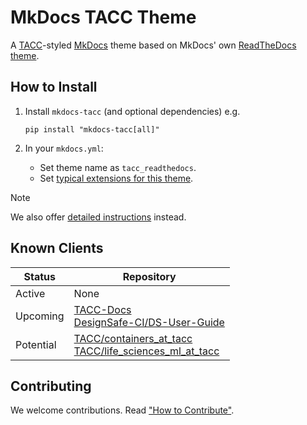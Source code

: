 # MkDocs TACC Theme

A [TACC](https://www.tacc.utexas.edu/)-styled [MkDocs](https://www.mkdocs.org/) theme based on MkDocs' own [ReadTheDocs theme](https://www.mkdocs.org/user-guide/choosing-your-theme/#readthedocs).

## How to Install

1. Install `mkdocs-tacc` (and optional dependencies) e.g.

    ```shell
    pip install "mkdocs-tacc[all]"
    ```

2. In your `mkdocs.yml`:

    - Set theme name as `tacc_readthedocs`.
    - Set [typical extensions for this theme](./docs/extensions.md#typical).

> [!NOTE]
> We also offer [detailed instructions](https://tacc.github.io/mkdocs-tacc/) instead.

## Known Clients

| Status | Repository |
| - | - |
| Active | None |
| Upcoming | [TACC-Docs](https://github.com/TACC/TACC-Docs)<br>[DesignSafe-CI/DS-User-Guide](https://github.com/DesignSafe-CI/DS-User-Guide) |
| Potential | [TACC/containers_at_tacc](https://github.com/TACC/containers_at_tacc)<br>[TACC/life_sciences_ml_at_tacc](https://github.com/TACC/life_sciences_ml_at_tacc) |

## Contributing

We welcome contributions. Read ["How to Contribute"](./CONTRIBUTING.md).
